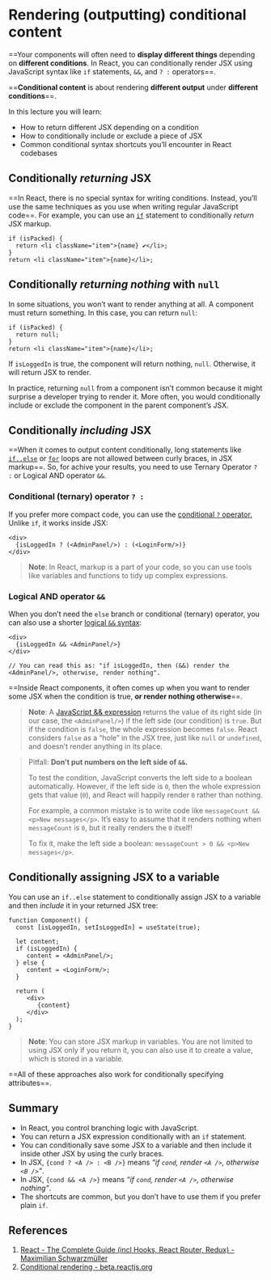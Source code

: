 # Rendering (outputting) conditional content

==Your components will often need to **display different things** depending on **different conditions**. In React, you can conditionally render JSX using JavaScript syntax like `if` statements, `&&`, and `? :` operators==.

==**Conditional content** is about rendering **different output** under **different conditions**==.

In this lecture you will learn:

- How to return different JSX depending on a condition
- How to conditionally include or exclude a piece of JSX
- Common conditional syntax shortcuts you’ll encounter in React codebases

## Conditionally _returning_ JSX

==In React, there is no special syntax for writing conditions. Instead, you’ll use the same techniques as you use when writing regular JavaScript code==.  For example, you can use an [`if`](https://developer.mozilla.org/en-US/docs/Web/JavaScript/Reference/Statements/if...else) statement to conditionally _return_ JSX markup.

```react
if (isPacked) {
  return <li className="item">{name} ✔</li>;
} 
return <li className="item">{name}</li>; 
```

## Conditionally _returning nothing_ with `null` 

In some situations, you won’t want to render anything at all. A component must return something. In this case, you can return `null`:

```react
if (isPacked) {
  return null;
}
return <li className="item">{name}</li>;
```

If `isLoggedIn` is true, the component will return nothing, `null`. Otherwise, it will return JSX to render.

In practice, returning `null` from a component isn’t common because it might surprise a developer trying to render it. More often, you would conditionally include or exclude the component in the parent component’s JSX.

## Conditionally _including_ JSX

==When it comes to output content conditionally, long statements like [`if..else`](https://developer.mozilla.org/en-US/docs/Web/JavaScript/Reference/Statements/if...else) or [`for`](https://developer.mozilla.org/en-US/docs/Web/JavaScript/Reference/Statements/for) loops are not allowed between curly braces, in JSX markup==. So, for achive your results, you need to use Ternary Operator `? :` or Logical AND operator `&&`.

### Conditional (ternary) operator `? :`

If you prefer more compact code, you can use the [conditional `?` operator.](https://developer.mozilla.org/en-US/docs/Web/JavaScript/Reference/Operators/Conditional_Operator) Unlike `if`, it works inside JSX:

```react
<div>
  {isLoggedIn ? (<AdminPanel/>) : (<LoginForm/>)}
</div>
```

> **Note**: In React, markup is a part of your code, so you can use tools like variables and functions to tidy up complex expressions.

### Logical AND operator `&&`

When you don’t need the `else` branch or conditional (ternary) operator, you can also use a shorter [logical `&&` syntax](https://developer.mozilla.org/en-US/docs/Web/JavaScript/Reference/Operators/Logical_AND#short-circuit_evaluation):

```react
<div>
  {isLoggedIn && <AdminPanel/>}
</div>

// You can read this as: "if isLoggedIn, then (&&) render the <AdminPanel/>, otherwise, render nothing".
```

==Inside React components, it often comes up when you want to render some JSX when the condition is true, **or render nothing otherwise**==.

> **Note**: A [JavaScript && expression](https://developer.mozilla.org/en-US/docs/Web/JavaScript/Reference/Operators/Logical_AND) returns the value of its right side (in our case, the `<AdminPanel/>`) if the left side (our condition) is `true`. But if the condition is `false`, the whole expression becomes `false`. React considers `false` as a “hole” in the JSX tree, just like `null` or `undefined`, and doesn’t render anything in its place.

>Pitfall: **Don’t put numbers on the left side of `&&`.**
>
>To test the condition, JavaScript converts the left side to a boolean automatically. However, if the left side is `0`, then the whole expression gets that value (`0`), and React will happily render `0` rather than nothing.
>
>For example, a common mistake is to write code like `messageCount && <p>New messages</p>`. It’s easy to assume that it renders nothing when `messageCount` is `0`, but it really renders the `0` itself!
>
>To fix it, make the left side a boolean: `messageCount > 0 && <p>New messages</p>`.

## Conditionally assigning JSX to a variable

You can use an `if..else` statement to conditionally assign JSX to a variable and then _include_ it in your returned JSX tree:

```react
function Component() {
  const [isLoggedIn, setIsLoggedIn] = useState(true);
    
  let content;    
  if (isLoggedIn) {
     content = <AdminPanel/>;
  } else {
     content = <LoginForm/>;
  }
    
  return (
     <div>
        {content}
     </div>
  );
}
```

> **Note**: You can store JSX markup in variables. You are not limited to using JSX only if you return it, you can also use it to create a value, which is stored in a variable.

==All of these approaches also work for conditionally specifying attributes==.

## Summary

- In React, you control branching logic with JavaScript.
- You can return a JSX expression conditionally with an `if` statement.
- You can conditionally save some JSX to a variable and then include it inside other JSX by using the curly braces.
- In JSX, `{cond ? <A /> : <B />}` means *“if `cond`, render `<A />`, otherwise `<B />`”*.
- In JSX, `{cond && <A />}` means *“if `cond`, render `<A />`, otherwise nothing”*.
- The shortcuts are common, but you don’t have to use them if you prefer plain `if`.



## References

1. [React - The Complete Guide (incl Hooks, React Router, Redux) - Maximilian Schwarzmüller](https://www.udemy.com/course/react-the-complete-guide-incl-redux/)
1. [Conditional rendering - beta.reactjs.org](https://beta.reactjs.org/learn#conditional-rendering)